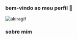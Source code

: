 ### bem-vindo ao meu perfil 🥀


![akiragif](https://user-images.githubusercontent.com/130713451/232111627-fe321d1c-3a0b-416a-bd2c-9f11e611e316.gif)

### sobre mim


